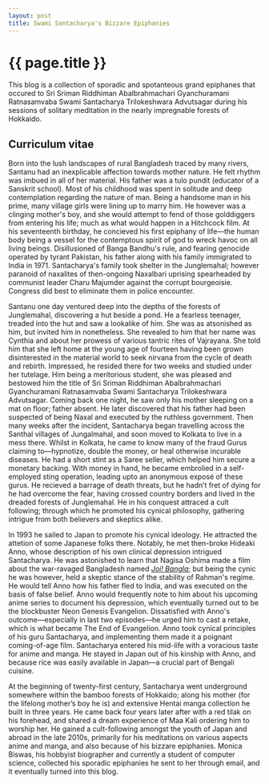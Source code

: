 ```yaml
---
layout: post
title: Swami Santacharya's Bizzare Epiphanies
---
```


# {{ page.title }}

This blog is a collection of sporadic and spotanteous grand epiphanes that occured to Sri Sriman Riddhiman Abalbrahmachari Gyanchuramani Ratnasamvaba Swami Santacharya Trilokeshwara Advutsagar during his sessions of solitary meditation in the nearly impregnable forests of Hokkaido.

## Curriculum vitae

Born into the lush landscapes of rural Bangladesh traced by many rivers, Santanu had an inexplicable affection towards mother nature. He felt rhythm was imbued in all of her material. His father was a tulo pundit (educator of a Sanskrit school). Most of his childhood was spent in solitude and deep contemplation regarding the nature of man. Being a handsome man in his prime, many village girls were lining up to marry him. He however was a clinging mother's boy, and she would attempt to fend of those golddiggers from entering his life; much as what would happen in a Hitchcock film. At his seventeenth birthday, he concieved his first epiphany of life—the human body being a vessel for the contemptous spirit of god to wreck havoc on all living beings. Disillusioned of Banga Bandhu's rule, and fearing genocide operated by tyrant Pakistan, his father along with his family immigrated to India in 1971. Santacharya's family took shelter in the Junglemahal; however paranoid of naxalites of then-ongoing Naxalbari uprising spearheaded by communist leader Charu Majumder against the corrupt bourgeoisie. Congress did best to eliminate them in police encounter.

Santanu one day ventured deep into the depths of the forests of Junglemahal, discovering a hut beside a pond. He a fearless teenager, treaded into the hut and saw a lookalike of him. She was as atsonished as him, but invited him in nonetheless. She revealed to him that her name was Cynthia and about her prowess of various tantric rites of Vajrayana. She told him that she left home at the young age of fourteen having been grown disinterested in the material world to seek nirvana from the cycle of death and rebirth. Impressed, he resided there for two weeks and studied under her tutelage. Him being a meritorious student, she was pleased and bestowed him the title of Sri Sriman Riddhiman Abalbrahmachari Gyanchuramani Ratnasamvaba Swami Santacharya Trilokeshwara Advutsagar. Coming back one night, he saw only his mother sleeping on a mat on floor; father absent. He later discovered that his father had been suspected of being Naxal and executed by the ruthless government. Then many weeks after the incident, Santacharya began travelling across the Santhal villages of Jungalmahal, and soon moved to Kolkata to live in a mess there. Whilst in Kolkata, he came to know many of the fraud Gurus claiming to—hypnotize, double the money, or heal otherwise incurable diseases. He had a short stint as a Saree seller, which helped him secure a monetary backing. With money in hand, he became embrolied in a self-employed sting operation, leading upto an anonymous exposé of these gurus. He recieved a barrage of death threats, but he hadn’t fret of dying for he had overcome the fear, having crossed country borders and lived in the dreaded forests of Junglemahal. He in his conquest attraced a cult following; through which he promoted his cynical philosophy, gathering intrigue from both believers and skeptics alike.

In 1993 he sailed to Japan to promote his cynical ideology. He attracted the attetion of some Japanese folks there. Notably, he met then-broke Hideaki Anno, whose description of his own clinical depression intrigued Santacharya. He was astonished to learn that Nagisa Oshima made a film about the war-ravaged Bangladesh named [*Joi! Bangla*](https://www.thedailystar.net/life-living/news/bangabandhu-through-the-eyes-japanese-filmmaker-nagisa-oshima-3280221); but being the cynic he was however, held a skeptic stance of the stability of Rahman's regime. He would tell Anno how his father fled to India, and was executed on the basis of false belief. Anno would frequently note to him about his upcoming anime series to document his depression, which eventually turned out to be the blockbuster Neon Genesis Evangelion. Dissatisfied with Anno's outcome—especially in last two episodes—he urged him to cast a retake, which is what became The End of Evangelion. Anno took cynical principles of his guru Santacharya, and implementing them made it a poignant coming-of-age film. Santacharya entered his mid-life with a voracious taste for anime and manga. He stayed in Japan out of his kinship with Anno, and because rice was easily available in Japan—a crucial part of Bengali cuisine.

At the beginning of twenty-first century, Santacharya went underground somewhere within the bamboo forests of Hokkaido; along his mother (for the lifelong mother’s boy he is) and extensive Hentai manga collection he built in three years. He came back four years later after with a red tilak on his forehead, and shared a dream experience of Maa Kali ordering him to worship her. He gained a cult-following amongst the youth of Japan and abroad in the late 2010s, primarily for his meditations on various aspects anime and manga, and also because of his bizzare epiphanies. Monica Biswas, his hobbyist biographer and currently a student of computer science, collected his sporadic epiphanies he sent to her through email, and it eventually turned into this blog. 

